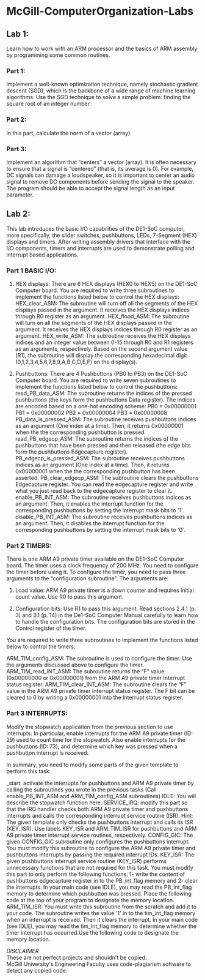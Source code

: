 # McGill-ComputerOrganization-Labs

## Lab 1:
Learn how to work with an ARM processor and the basics of ARM assembly by programming some common routines.

### Part 1:
Implement a well-known optimization technique, namely stochastic gradient descent (SGD), which is the backbone of a wide range of machine learning algorithms. Use the SGD technique to solve a simple problem: finding the square root of an integer number.

### Part 2:
In this part, calculate the norm of a vector (array).

### Part 3:
Implement an algorithm that “centers” a vector (array). It is often necessary to ensure that a signal is “centered” (that is, its average is 0). For example, DC signals can damage a loudspeaker, so it is important to center an audio signal to remove DC components before sending the signal to the speaker. The program should be able to accept the signal length as an input parameter.

## Lab 2:
This lab introduces the basic I/O capabilities of the DE1-SoC computer, more specifically, the slider switches, pushbuttons, LEDs, 7-Segment (HEX) displays and timers. After writing assembly drivers that interface with the I/O components, timers and interrupts are used to demonstrate polling and interrupt based applications.

### Part 1 BASIC I/O:
1. HEX displays: There are 6 HEX displays (HEX0 to HEX5) on the DE1-SoC Computer board. You are required to write three subroutines to implement the functions listed below to control the HEX displays:
HEX_clear_ASM: The subroutine will turn off all the segments of the HEX displays passed in the argument. It receives the HEX displays indices through R0 register as an argument.
HEX_flood_ASM: The subroutine will turn on all the segments of the HEX displays passed in the argument. It receives the HEX displays indices through R0 register as an argument.
HEX_write_ASM: The subroutine receives the HEX displays indices and an integer value between 0-15 through R0 and R1 registers as an arguments, respectively. Based on the second argument value (R1), the subroutine will display the corresponding hexadecimal digit (0,1,2,3,4,5,6,7,8,9,A,B,C,D,E,F) on the display(s).

2. Pushbuttons: There are 4 Pushbuttons (PB0 to PB3) on the DE1-SoC Computer board. You are required to write seven subroutines to implement the functions listed below to control the pushbuttons:
read_PB_data_ASM: The subroutine returns the indices of the pressed pushbuttons (the keys form the pushbuttons Data register). The indices are encoded based on a one-hot encoding scheme:
PB0 = 0x00000001
PB1 = 0x00000002
PB2 = 0x00000004
PB3 = 0x00000008
PB_data_is_pressed_ASM: The subroutine receives pushbuttons indices as an argument (One index at a time). Then, it returns 0x00000001 when the the corresponding pushbutton is pressed.
read_PB_edgecp_ASM: The subroutine returns the indices of the pushbuttons that have been pressed and then released (the edge bits form the pushbuttons Edgecapture register).
PB_edgecp_is_pressed_ASM: The subroutine receives pushbuttons indices as an argument (One index at a time). Then, it returns 0x00000001 when the the corresponding pushbutton has been asserted.
PB_clear_edgecp_ASM: The subroutine clears the pushbuttons Edgecapture register. You can read the edgecapture register and write what you just read back to the edgecapture register to clear it.
enable_PB_INT_ASM: The subroutine receives pushbuttons indices as an argument. Then, it enables the interrupt function for the corresponding pushbuttons by setting the interrupt mask bits to '1'.
disable_PB_INT_ASM: The subroutine receives pushbuttons indices as an argument. Then, it disables the interrupt function for the corresponding pushbuttons by setting the interrupt mask bits to '0'.

### Part 2 TIMERS:
There is one ARM A9 private timer available on the DE1-SoC Computer board. The timer uses a clock frequency of 200 MHz. You need to configure the timer before using it. To configure the timer, you need to pass three arguments to the “configuration subroutine”. The arguments are:

1. Load value: ARM A9 private timer is a down counter and requires initial count value. Use R0 to pass this argument.

2. Configuration bits: Use R1 to pass this argument. Read sections 2.4.1 (p. 3) and 3.1 (p. 14) in the De1-SoC Computer Manual carefully to learn how to handle the configuration bits. The configuration bits are stored in the Control register of the timer.

You are required to write three subroutines to implement the functions listed below to control the timers:

ARM_TIM_config_ASM: The subroutine is used to configure the timer. Use the arguments discussed above to configure the timer.
ARM_TIM_read_INT_ASM: The subroutine returns the “F” value (0x00000000 or 0x00000001) from the ARM A9 private timer Interrupt status register.
ARM_TIM_clear_INT_ASM: The subroutine clears the “F” value in the ARM A9 private timer Interrupt status register. The F bit can be cleared to 0 by writing a 0x00000001 into the Interrupt status register.

### Part 3 INTERRUPTS:
Modify the stopwatch application from the previous section to use interrupts. In particular, enable interrupts for the ARM A9 private timer (ID: 29) used to count time for the stopwatch. Also enable interrupts for the pushbuttons (ID: 73), and determine which key was pressed when a pushbutton interrupt is received.

In summary, you need to modify some parts of the given template to perform this task:

_start: activate the interrupts for pushbuttons and ARM A9 private timer by calling the subroutines you wrote in the previous tasks (Call enable_PB_INT_ASM and ARM_TIM_config_ASM subroutines)
IDLE: You will describe the stopwatch function here.
SERVICE_IRQ: modify this part so that the IRQ handler checks both ARM A9 private timer and pushbuttons interrupts and calls the corresponding interrupt service routine (ISR). Hint: The given template only checks the pushbuttons interrupt and calls its ISR (KEY_ISR). Use labels KEY_ISR and ARM_TIM_ISR for pushbuttons and ARM A9 private timer interrupt service routines, respectively.
CONFIG_GIC: The given CONFIG_GIC subroutine only configures the pushbuttons interrupt. You must modify this subroutine to configure the ARM A9 private timer and pushbuttons interrupts by passing the required interrupt IDs.
KEY_ISR: The given pushbuttons interrupt service routine (KEY_ISR) performs unnecessary functions that are not required for this task. You must modify this part to only perform the following functions: 1- write the content of pushbuttons edgecapture register in to the PB_int_flag memory and 2- clear the interrupts. In your main code (see IDLE), you may read the PB_int_flag memory to determine which pushbutton was pressed. Place the following code at the top of your program to designate the memory location.
ARM_TIM_ISR: You must write this subroutine from the scratch and add it to your code. The subroutine writes the value '1' in to the tim_int_flag memory when an interrupt is received. Then it clears the interrupt. In your main code (see IDLE), you may read the tim_int_flag memory to determine whether the timer interrupt has occurred.Use the following code to designate the memory location.

*DISCLAIMER*    
These are not perfect projects and shouldn't be copied.     
McGill University's Engineering Faculty uses code-plagiarism software to detect any copied code.
